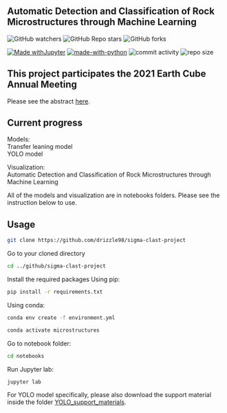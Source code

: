 ## Automatic Detection and Classification of Rock Microstructures through Machine Learning

![GitHub watchers](https://img.shields.io/github/watchers/drizzle98/sigma-clast-project?style=social) ![GitHub Repo stars](https://img.shields.io/github/stars/drizzle98/sigma-clast-project?style=social) ![GitHub forks](https://img.shields.io/github/forks/drizzle98/sigma-clast-project?style=social)


[![Made withJupyter](https://img.shields.io/badge/Made%20with-Jupyter-orange?style=flat-square&logo=Jupyter)](https://jupyter.org/try) [![made-with-python](https://img.shields.io/badge/Made%20with-Python-1f425f.svg?style=flat-square)](https://www.python.org/) ![commit activity](https://img.shields.io/github/commit-activity/m/drizzle98/sigma-clast-project?style=flat-square) ![repo size](https://img.shields.io/github/repo-size/drizzle98/sigma-clast-project?style=flat-square)

## This project participates the 2021 Earth Cube Annual Meeting
Please see the abstract [here](https://docs.google.com/document/d/1cwo1GQAwMbboZ8h2SBDRtxaTrmSn1ll20nyIQ2BoW24/edit?usp=sharing).
## Current progress
Models:   
Transfer leaning model  
YOLO model

Visualization:  
Automatic Detection and Classification of Rock Microstructures through Machine Learning
  
All of the models and visualization are in notebooks folders. Please see the instruction below to use.

## Usage

```bash
git clone https://github.com/drizzle98/sigma-clast-project
```
Go to your cloned directory
```bash
cd ../github/sigma-clast-project
```
Install the required packages
Using pip:
```bash
pip install -r requirements.txt
```
Using conda:
```bash
conda env create -f environment.yml
```
```bash
conda activate microstructures
```
Go to notebook folder:
```bash
cd notebooks
```
Run Jupyter lab:
```bash
jupyter lab
```
For YOLO model specifically, please also download the support material inside the folder [YOLO_support_materials](YOLO_support_materials).
